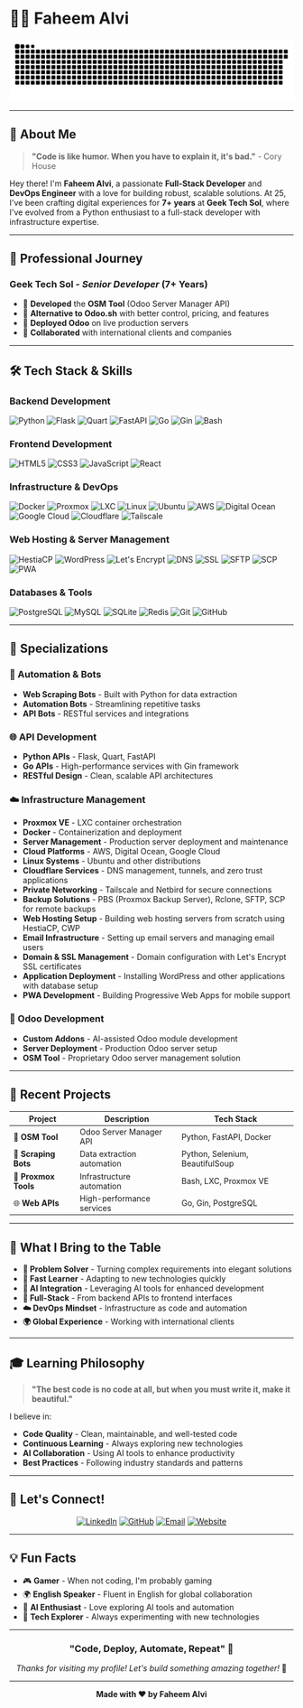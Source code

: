 # 👨‍💻 Faheem Alvi

<div align="center">
  
  ![GitHub Contribution Grid Snake](https://raw.githubusercontent.com/FaheemAlvii/FaheemAlvii/refs/heads/main/github-contribution-grid-snake.svg)
  
</div>

---

## 🚀 **About Me**

> **"Code is like humor. When you have to explain it, it's bad."** - Cory House

Hey there! I'm **Faheem Alvi**, a passionate **Full-Stack Developer** and **DevOps Engineer** with a love for building robust, scalable solutions. At 25, I've been crafting digital experiences for **7+ years** at **Geek Tech Sol**, where I've evolved from a Python enthusiast to a full-stack developer with infrastructure expertise.

---

## 🏢 **Professional Journey**

### **Geek Tech Sol** - *Senior Developer* (7+ Years)
- 🎯 **Developed** the **OSM Tool** (Odoo Server Manager API)
- 🌟 **Alternative to Odoo.sh** with better control, pricing, and features
- 🚀 **Deployed Odoo** on live production servers
- 🤝 **Collaborated** with international clients and companies

---

## 🛠️ **Tech Stack & Skills**

### **Backend Development**
![Python](https://img.shields.io/badge/Python-3776AB?style=for-the-badge&logo=python&logoColor=white)
![Flask](https://img.shields.io/badge/Flask-000000?style=for-the-badge&logo=flask&logoColor=white)
![Quart](https://img.shields.io/badge/Quart-000000?style=for-the-badge&logo=quart&logoColor=white)
![FastAPI](https://img.shields.io/badge/FastAPI-009688?style=for-the-badge&logo=fastapi&logoColor=white)
![Go](https://img.shields.io/badge/Go-00ADD8?style=for-the-badge&logo=go&logoColor=white)
![Gin](https://img.shields.io/badge/Gin-00ADD8?style=for-the-badge&logo=go&logoColor=white)
![Bash](https://img.shields.io/badge/Bash-4EAA25?style=for-the-badge&logo=gnubash&logoColor=white)

### **Frontend Development**
![HTML5](https://img.shields.io/badge/HTML5-E34F26?style=for-the-badge&logo=html5&logoColor=white)
![CSS3](https://img.shields.io/badge/CSS3-1572B6?style=for-the-badge&logo=css3&logoColor=white)
![JavaScript](https://img.shields.io/badge/JavaScript-F7DF1E?style=for-the-badge&logo=javascript&logoColor=black)
![React](https://img.shields.io/badge/React-20232A?style=for-the-badge&logo=react&logoColor=61DAFB)

### **Infrastructure & DevOps**
![Docker](https://img.shields.io/badge/Docker-2496ED?style=for-the-badge&logo=docker&logoColor=white)
![Proxmox](https://img.shields.io/badge/Proxmox-FF6B35?style=for-the-badge&logo=proxmox&logoColor=white)
![LXC](https://img.shields.io/badge/LXC-000000?style=for-the-badge&logo=lxc&logoColor=white)
![Linux](https://img.shields.io/badge/Linux-FCC624?style=for-the-badge&logo=linux&logoColor=black)
![Ubuntu](https://img.shields.io/badge/Ubuntu-E95420?style=for-the-badge&logo=ubuntu&logoColor=white)
![AWS](https://img.shields.io/badge/AWS-FF9900?style=for-the-badge&logo=amazonaws&logoColor=white)
![Digital Ocean](https://img.shields.io/badge/Digital_Ocean-0080FF?style=for-the-badge&logo=digitalocean&logoColor=white)
![Google Cloud](https://img.shields.io/badge/Google_Cloud-4285F4?style=for-the-badge&logo=googlecloud&logoColor=white)
![Cloudflare](https://img.shields.io/badge/Cloudflare-F38020?style=for-the-badge&logo=cloudflare&logoColor=white)
![Tailscale](https://img.shields.io/badge/Tailscale-FF6B35?style=for-the-badge&logo=tailscale&logoColor=white)

### **Web Hosting & Server Management**
![HestiaCP](https://img.shields.io/badge/HestiaCP-FF6B35?style=for-the-badge&logo=hestia&logoColor=white)
![WordPress](https://img.shields.io/badge/WordPress-21759B?style=for-the-badge&logo=wordpress&logoColor=white)
![Let's Encrypt](https://img.shields.io/badge/Let's_Encrypt-003A70?style=for-the-badge&logo=letsencrypt&logoColor=white)
![DNS](https://img.shields.io/badge/DNS-000000?style=for-the-badge&logo=dns&logoColor=white)
![SSL](https://img.shields.io/badge/SSL-000000?style=for-the-badge&logo=ssl&logoColor=white)
![SFTP](https://img.shields.io/badge/SFTP-000000?style=for-the-badge&logo=sftp&logoColor=white)
![SCP](https://img.shields.io/badge/SCP-000000?style=for-the-badge&logo=scp&logoColor=white)
![PWA](https://img.shields.io/badge/PWA-5A0FC8?style=for-the-badge&logo=pwa&logoColor=white)

### **Databases & Tools**
![PostgreSQL](https://img.shields.io/badge/PostgreSQL-316192?style=for-the-badge&logo=postgresql&logoColor=white)
![MySQL](https://img.shields.io/badge/MySQL-4479A1?style=for-the-badge&logo=mysql&logoColor=white)
![SQLite](https://img.shields.io/badge/SQLite-07405E?style=for-the-badge&logo=sqlite&logoColor=white)
![Redis](https://img.shields.io/badge/Redis-DC382D?style=for-the-badge&logo=redis&logoColor=white)
![Git](https://img.shields.io/badge/Git-F05032?style=for-the-badge&logo=git&logoColor=white)
![GitHub](https://img.shields.io/badge/GitHub-100000?style=for-the-badge&logo=github&logoColor=white)

---

## 🎯 **Specializations**

### **🤖 Automation & Bots**
- **Web Scraping Bots** - Built with Python for data extraction
- **Automation Bots** - Streamlining repetitive tasks
- **API Bots** - RESTful services and integrations

### **🌐 API Development**
- **Python APIs** - Flask, Quart, FastAPI
- **Go APIs** - High-performance services with Gin framework
- **RESTful Design** - Clean, scalable API architectures

### **☁️ Infrastructure Management**
- **Proxmox VE** - LXC container orchestration
- **Docker** - Containerization and deployment
- **Server Management** - Production server deployment and maintenance
- **Cloud Platforms** - AWS, Digital Ocean, Google Cloud
- **Linux Systems** - Ubuntu and other distributions
- **Cloudflare Services** - DNS management, tunnels, and zero trust applications
- **Private Networking** - Tailscale and Netbird for secure connections
- **Backup Solutions** - PBS (Proxmox Backup Server), Rclone, SFTP, SCP for remote backups
- **Web Hosting Setup** - Building web hosting servers from scratch using HestiaCP, CWP
- **Email Infrastructure** - Setting up email servers and managing email users
- **Domain & SSL Management** - Domain configuration with Let's Encrypt SSL certificates
- **Application Deployment** - Installing WordPress and other applications with database setup
- **PWA Development** - Building Progressive Web Apps for mobile support

### **📱 Odoo Development**
- **Custom Addons** - AI-assisted Odoo module development
- **Server Deployment** - Production Odoo server setup
- **OSM Tool** - Proprietary Odoo server management solution

---

## 🚀 **Recent Projects**

<div align="center">

| Project | Description | Tech Stack |
|---------|-------------|------------|
| 🎯 **OSM Tool** | Odoo Server Manager API | Python, FastAPI, Docker |
| 🤖 **Scraping Bots** | Data extraction automation | Python, Selenium, BeautifulSoup |
| 🐳 **Proxmox Tools** | Infrastructure automation | Bash, LXC, Proxmox VE |
| 🌐 **Web APIs** | High-performance services | Go, Gin, PostgreSQL |

</div>

---

## 🌟 **What I Bring to the Table**

- **🎯 Problem Solver** - Turning complex requirements into elegant solutions
- **🚀 Fast Learner** - Adapting to new technologies quickly
- **🤖 AI Integration** - Leveraging AI tools for enhanced development
- **📱 Full-Stack** - From backend APIs to frontend interfaces
- **☁️ DevOps Mindset** - Infrastructure as code and automation
- **🌍 Global Experience** - Working with international clients

---

## 🎓 **Learning Philosophy**

> **"The best code is no code at all, but when you must write it, make it beautiful."**

I believe in:
- **Code Quality** - Clean, maintainable, and well-tested code
- **Continuous Learning** - Always exploring new technologies
- **AI Collaboration** - Using AI tools to enhance productivity
- **Best Practices** - Following industry standards and patterns

---

## 🤝 **Let's Connect!**

<div align="center">
  
  [![LinkedIn](https://img.shields.io/badge/LinkedIn-0077B5?style=for-the-badge&logo=linkedin&logoColor=white)](https://linkedin.com/in/faheem-alvi)
  [![GitHub](https://img.shields.io/badge/GitHub-100000?style=for-the-badge&logo=github&logoColor=white)](https://github.com/FaheemAlvii)
  [![Email](https://img.shields.io/badge/Email-D14836?style=for-the-badge&logo=gmail&logoColor=white)](mailto:faheem@geektechsol.com)
  [![Website](https://img.shields.io/badge/Website-FF6B35?style=for-the-badge&logo=proxmox&logoColor=white)](https://www.geektechsol.com)
  
</div>

---

## 💡 **Fun Facts**

- 🎮 **Gamer** - When not coding, I'm probably gaming
- 🌍 **English Speaker** - Fluent in English for global collaboration
- 🤖 **AI Enthusiast** - Love exploring AI tools and automation
- 🚀 **Tech Explorer** - Always experimenting with new technologies

---

<div align="center">
  
  ### **"Code, Deploy, Automate, Repeat"** 🔄
  
  *Thanks for visiting my profile! Let's build something amazing together!* 🚀
  
</div>

---

<div align="center">
  
  **Made with ❤️ by Faheem Alvi**
  
</div>
